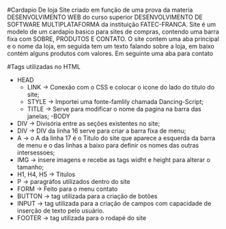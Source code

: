 #Cardapio De loja
Site criado em função de uma prova da materia DESENVOLVIMENTO WEB do curso superior DESENVOLVIMENTO DE SOFTWARE MULTIPLATAFORMA da instituição FATEC-FRANCA. Site é um modelo de um cardapio basico para sites de compras, contendo uma barra fixa com SOBRE, PRODUTOS E CONTATO. O site contem uma aba principal e o nome da loja, em seguida tem um texto falando sobre a loja, em baixo contém alguns produtos com valores. Em seguinte uma aba para contato

#Tags utilizadas no HTML

- HEAD
  - LINK -> Conexão com o CSS e colocar o icone do lado do titulo do site;
  - STYLE -> Importei uma fonte-famlily chamada Dancing-Script;
  - TITLE -> Serve para modificar o nome da pagina na barra das janelas;
-BODY
 - DIV -> Divisória entre as seções existentes no site;
 - DIV -> DIV da linha 16 serve para criar a barra fixa de menu;
 - A -> o A da linha 17 é o Titulo do site que aparece a esquerda da barra de menu e o das linhas a baixo para definir os nomes das outras intersessoes;
 - IMG -> insere imagens e recebe as tags widht e height para alterar o tamanho;
 - H1, H4, H5 -> Titulos
 - P -> paragráfos utilizados dentro do site
 - FORM -> Feito para o menu contato
 - BUTTON -> tag utilizada para a criação de botões
 - INPUT -> tag utilizada para a criação de campos com capacidade de inserção de texto pelo usuário.
 - FOOTER -> tag utilizada para o rodapé do site
